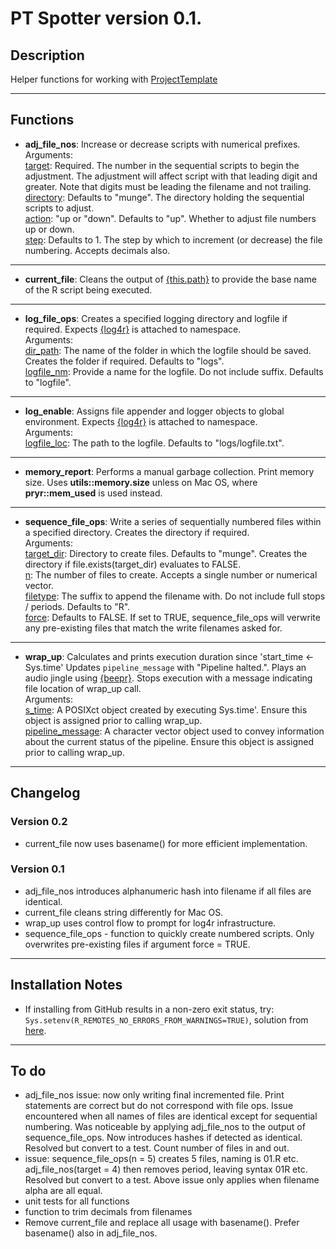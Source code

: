 # PT Spotter version 0.1.

## Description

Helper functions for working with [ProjectTemplate](http://projecttemplate.net/)

***

## Functions

* **adj_file_nos**: Increase or decrease scripts with numerical prefixes.  
Arguments:  
<u>target</u>: Required. The number in the sequential scripts to begin the
adjustment. The adjustment will affect script with that leading digit and
greater. Note that digits must be leading the filename and not trailing.  
<u>directory</u>: Defaults to "munge". The directory holding the sequential
scripts to adjust.  
<u>action</u>: "up or "down". Defaults to "up". Whether to adjust file numbers
up or down.  
<u>step</u>: Defaults to 1. The step by which to increment (or decrease) the
file numbering. Accepts decimals also.  

***

* **current_file**: Cleans the output of [{this.path}](https://CRAN.R-project.org/package=this.path)
to provide the base name of the R script being executed.

***

* **log_file_ops**: Creates a specified logging directory and logfile if
required.
Expects [{log4r}](https://cran.r-project.org/package=log4r) is attached to
namespace.  
Arguments:  
<u>dir_path</u>: The name of the folder in which the logfile should be saved.
Creates the folder if required. Defaults to "logs".  
<u>logfile_nm</u>: Provide a name for the logfile. Do not include suffix.
Defaults to "logfile".  

***

* **log_enable**: Assigns file appender and logger objects to global
environment.
Expects [{log4r}](https://cran.r-project.org/package=log4r) is attached to
namespace.  
Arguments:  
<u>logfile_loc</u>: The path to the logfile. Defaults to "logs/logfile.txt".

***

* **memory_report**: Performs a manual garbage collection. Print memory size.
Uses **utils::memory.size** unless on Mac OS, where **pryr::mem_used** is used
instead. 

***

* **sequence_file_ops**:  Write a series of sequentially numbered files within a
specified directory. Creates the directory if required.  
Arguments:  
<u>target_dir</u>: Directory to create files. Defaults to "munge". Creates
the directory if file.exists(target_dir) evaluates to FALSE.  
<u>n</u>: The number of files to create. Accepts a single number or numerical
vector.  
<u>filetype</u>: The suffix to append the filename with. Do not include full
stops / periods. Defaults to "R".  
<u>force</u>: Defaults to FALSE. If set to TRUE, sequence_file_ops will
verwrite any pre-existing files that match the write filenames asked for.

***

* **wrap_up**: Calculates and prints execution duration since
'start_time <- Sys.time' Updates `pipeline_message` with "Pipeline halted.".
Plays an audio jingle using
[{beepr}](https://cran.r-project.org/package=beepr). Stops execution with a
message indicating file location of wrap_up call.  
Arguments:  
<u>s_time</u>: A POSIXct object created by executing Sys.time'. Ensure this
object is assigned prior to calling wrap_up.  
<u>pipeline_message</u>: A character vector object used to convey information
about the current status of the pipeline. Ensure this object is assigned
prior to calling wrap_up.

***

## Changelog

### Version 0.2

* current_file now uses basename() for more efficient implementation.


### Version 0.1

* adj_file_nos introduces alphanumeric hash into filename if all files are
identical.
* current_file cleans string differently for Mac OS.
* wrap_up uses control flow to prompt for log4r infrastructure.
* sequence_file_ops - function to quickly create numbered scripts. Only
overwrites pre-existing files if argument force = TRUE.

***

## Installation Notes

* If installing from GitHub results in a non-zero exit status, try:
`Sys.setenv(R_REMOTES_NO_ERRORS_FROM_WARNINGS=TRUE)`, solution from [here](https://github.com/r-lib/remotes/issues/434).

***

## To do

* adj_file_nos issue: now only writing final incremented file. Print statements
are correct but do not correspond with file ops. Issue encountered when all
names of files are identical except for sequential numbering. Was noticeable by
applying adj_file_nos to the output of sequence_file_ops. Now introduces hashes
if detected as identical. Resolved but convert to a test. Count number of files
in and out.
* issue: sequence_file_ops(n = 5) creates 5 files, naming is 01.R etc.
adj_file_nos(target = 4) then removes period, leaving syntax 01R etc. Resolved
but convert to a test. Above issue only applies when filename alpha are all
equal.
* unit tests for all functions  
* function to trim decimals from filenames  
* Remove current_file and replace all usage with basename(). Prefer basename()
also in adj_file_nos.
